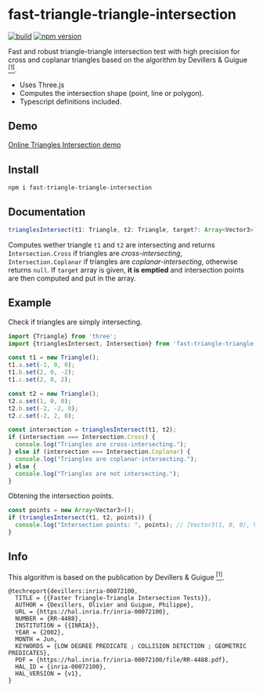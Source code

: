 # fast-triangle-triangle-intersection

[![build](https://github.com/LokiResearch/fast-triangle-triangle-intersection/actions/workflows/build.yml/badge.svg?branch=master)](https://github.com/LokiResearch/fast-triangle-triangle-intersection/actions/workflows/build.yml)
[![npm version](https://badge.fury.io/js/fast-triangle-triangle-intersection.svg)](https://badge.fury.io/js/fast-triangle-triangle-intersection)

Fast and robust triangle-triangle intersection test with high precision for cross and coplanar triangles based on the algorithm by Devillers & Guigue [<sup>[1]</sup>](https://hal.inria.fr/inria-00072100/document).

- Uses Three.js
- Computes the intersection shape (point, line or polygon).
- Typescript definitions included.

## Demo

[Online Triangles Intersection demo](https://lokiresearch.github.io/fast-triangle-triangle-intersection/build/demo/)

## Install

`npm i fast-triangle-triangle-intersection`

## Documentation

```ts
trianglesIntersect(t1: Triangle, t2: Triangle, target?: Array<Vector3>): Intersection
```

Computes wether triangle `t1` and `t2` are intersecting and returns `Intersection.Cross` if triangles are *cross-intersecting*, `Intersection.Coplanar` if triangles are *coplanar-intersecting*, otherwise returns `null`.
If `target` array is given, **it is emptied** and intersection points are then computed and put in the array.

## Example

Check if triangles are simply intersecting.

```ts
import {Triangle} from 'three';
import {trianglesIntersect, Intersection} from 'fast-triangle-triangle-intersection';

const t1 = new Triangle();
t1.a.set(-1, 0, 0);
t1.b.set(2, 0, -2);
t1.c.set(2, 0, 2);

const t2 = new Triangle();
t2.a.set(1, 0, 0);
t2.b.set(-2, -2, 0);
t2.c.set(-2, 2, 0);

const intersection = trianglesIntersect(t1, t2);
if (intersection === Intersection.Cross) {
  console.log("Triangles are cross-intersecting.");
} else if (intersection === Intersection.Coplanar) {
  console.log("Triangles are coplanar-intersecting.");
} else {
  console.log("Triangles are not intersecting.");
}
```

Obtening the intersection points.

```ts
const points = new Array<Vector3>();
if (trianglesIntersect(t1, t2, points)) {
  console.log("Intersection points: ", points); // [Vector3(1, 0, 0), Vector3(-1, 0, 0)]
}
```

## Info

This algorithm is based on the publication by Devillers & Guigue [<sup>[1]</sup>](https://hal.inria.fr/inria-00072100/document).

```
@techreport{devillers:inria-00072100,
  TITLE = {{Faster Triangle-Triangle Intersection Tests}},
  AUTHOR = {Devillers, Olivier and Guigue, Philippe},
  URL = {https://hal.inria.fr/inria-00072100},
  NUMBER = {RR-4488},
  INSTITUTION = {{INRIA}},
  YEAR = {2002},
  MONTH = Jun,
  KEYWORDS = {LOW DEGREE PREDICATE ; COLLISION DETECTION ; GEOMETRIC PREDICATES},
  PDF = {https://hal.inria.fr/inria-00072100/file/RR-4488.pdf},
  HAL_ID = {inria-00072100},
  HAL_VERSION = {v1},
}
```